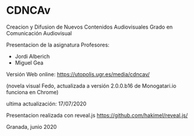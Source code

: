 # CDNCAv
Creacion y Difusion de Nuevos Contenidos Audiovisuales
Grado en Comunicación Audiovisual


Presentacion de la asignatura 
Profesores: 

- Jordi Alberich 
- Miguel Gea 


Versión Web online: https://utopolis.ugr.es/media/cdncav/

(novela visual  Fedo, actualizada a versión 2.0.0.b16 de Monogatari.io  funciona en Chrome)

ultima actualización: 17/07/2020

Presentacion realizada con reveal.js https://github.com/hakimel/reveal.js/ 

Granada, junio 2020
